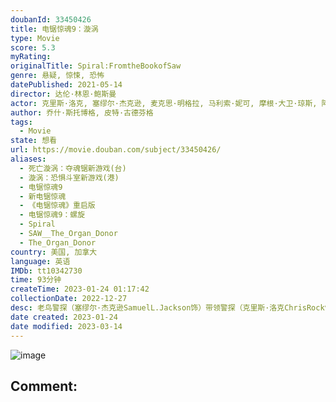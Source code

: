 ```yaml
---
doubanId: 33450426
title: 电锯惊魂9：漩涡
type: Movie
score: 5.3
myRating: 
originalTitle: Spiral:FromtheBookofSaw
genre: 悬疑, 惊悚, 恐怖
datePublished: 2021-05-14
director: 达伦·林恩·鲍斯曼
actor: 克里斯·洛克, 塞缪尔·杰克逊, 麦克思·明格拉, 马利索·妮可, 摩根·大卫·琼斯, 阿莉·约翰逊, 弗兰克·利卡里, 约翰·托卡特利迪斯, 佐伊·帕尔默, 丹·皮特隆杰维奇, 理查德·泽皮里, 伊迪·英克斯特, 莱拉·丽, 克里斯托弗·泰, 盖内尔·威廉姆斯, 莱昂尼达斯·卡斯特罗尼斯, 克里斯·柯林斯, 纳齐恩·康特拉科特, 卢克·加洛, 乔什·斯托博格
author: 乔什·斯托博格, 皮特·古德芬格
tags:
  - Movie
state: 想看
url: https://movie.douban.com/subject/33450426/
aliases:
  - 死亡漩涡：夺魂锯新游戏(台)
  - 漩涡：恐惧斗室新游戏(港)
  - 电锯惊魂9
  - 新电锯惊魂
  - 《电锯惊魂》重启版
  - 电锯惊魂9：螺旋
  - Spiral
  - SAW__The_Organ_Donor
  - The_Organ_Donor
country: 美国, 加拿大
language: 英语
IMDb: tt10342730
time: 93分钟
createTime: 2023-01-24 01:17:42
collectionDate: 2022-12-27
desc: 老鸟警探（塞缪尔·杰克逊SamuelL.Jackson饰）带领警探（克里斯·洛克ChrisRock饰）调查惨绝人寰的连环杀警案，“拼图杀人魔”重出江湖的传言，再度勾起所有人心中的恐惧。这...
date created: 2023-01-24
date modified: 2023-03-14
---
```


![image](p2637809736.jpg)

Comment:
---

